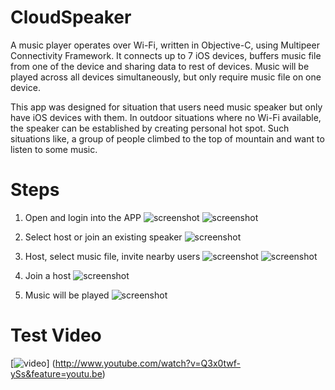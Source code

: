 # CloudSpeaker

A music player operates over Wi-Fi, written in Objective-C, using Multipeer Connectivity Framework. It connects up to 7 iOS devices, buffers music file from one of the device and sharing data to rest of devices. Music will be played across all devices simultaneously, but only require music file on one device. 

This app was designed for situation that users need music speaker but only have iOS devices with them. In outdoor situations where no Wi-Fi available, the speaker can be established by creating personal hot spot. Such situations like, a group of people climbed to the top of mountain and want to listen to some music. 

# Steps
1. Open and login into the APP
![screenshot](http://shihengz.com/wp-content/uploads/2015/08/IMG_2737.png)
![screenshot](ttp://shihengz.com/wp-content/uploads/2015/07/IMG_2739.png)

2. Select host or join an existing speaker
![screenshot](http://shihengz.com/wp-content/uploads/2015/07/IMG_2740.png)

3. Host, select music file, invite nearby users
![screenshot](http://shihengz.com/wp-content/uploads/2015/08/IMG_2743.png)
![screenshot](http://shihengz.com/wp-content/uploads/2015/07/IMG_2744.png)

4. Join a host
![screenshot](http://shihengz.com/wp-content/uploads/2015/08/IMG_2746.png)

5. Music will be played
![screenshot](http://shihengz.com/wp-content/uploads/2015/07/IMG_2748.png)

# Test Video
[![video](http://img.youtube.com/vi/Q3x0twf-ySs&feature=youtu.be/0.jpg)]
(http://www.youtube.com/watch?v=Q3x0twf-ySs&feature=youtu.be)
